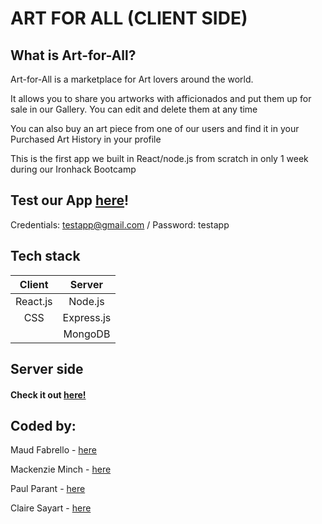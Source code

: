 # ART FOR ALL (CLIENT SIDE) 

## What is Art-for-All?

Art-for-All is a marketplace for Art lovers around the world. 

It allows you to share you artworks with afficionados and put them up for sale in our Gallery. You can edit and delete them at any time 

You can also buy an art piece from one of our users and find it in your Purchased Art History in your profile

This is the first app we built in React/node.js from scratch in only 1 week during our Ironhack Bootcamp


## Test our App [here](https://art-for-all-app.herokuapp.com/)!



Credentials: testapp@gmail.com / Password: testapp



## Tech stack

| Client      | Server       |     
|:-----------:|:------------:|
| React.js    | Node.js      |
|   CSS       | Express.js   |
|             | MongoDB      |



## Server side

#### Check it out [here!](https://github.com/maudfabrello/Project3-server)

## Coded by:

Maud Fabrello - [here](https://github.com/maudfabrello)

Mackenzie Minch - [here](https://github.com/Mackenzie27)

Paul Parant - [here](https://github.com/Paul-ih)

Claire Sayart - [here](https://github.com/clsayart)





